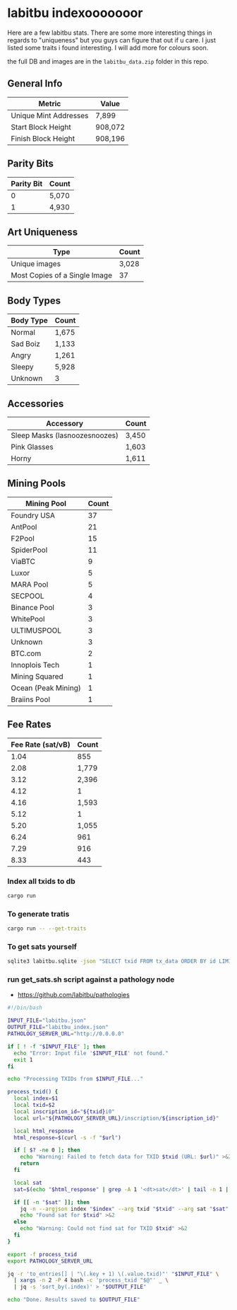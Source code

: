 # labitbu indexooooooor

Here are a few labitbu stats. There are some more interesting things in regards to "uniqueness" but you guys can figure that out if u care. I just listed some traits i found interesting. I will add more for colours soon.

the full DB and images are in the `labitbu_data.zip` folder in this repo.

## General Info
| Metric | Value |
| --- | --- |
| Unique Mint Addresses | 7,899 |
| Start Block Height | 908,072 |
| Finish Block Height | 908,196 |

## Parity Bits
| Parity Bit | Count |
| --- | --- |
| 0 | 5,070 |
| 1 | 4,930 |

## Art Uniqueness
| Type | Count |
| --- | --- |
| Unique images | 3,028 |
| Most Copies of a Single Image | 37 |

## Body Types
| Body Type | Count |
| --- | --- |
| Normal | 1,675 |
| Sad Boiz | 1,133 |
| Angry | 1,261 |
| Sleepy | 5,928 |
| Unknown | 3 |

## Accessories
| Accessory | Count |
| --- | --- |
| Sleep Masks (lasnoozesnoozes) | 3,450 |
| Pink Glasses | 1,603 |
| Horny | 1,611 |

## Mining Pools
| Mining Pool | Count |
| --- | --- |
| Foundry USA | 37 |
| AntPool | 21 |
| F2Pool | 15 |
| SpiderPool | 11 |
| ViaBTC | 9 |
| Luxor | 5 |
| MARA Pool | 5 |
| SECPOOL | 4 |
| Binance Pool | 3 |
| WhitePool | 3 |
| ULTIMUSPOOL | 3 |
| Unknown | 3 |
| BTC.com | 2 |
| Innoplois Tech | 1 |
| Mining Squared | 1 |
| Ocean (Peak Mining) | 1 |
| Braiins Pool | 1 |

## Fee Rates
| Fee Rate (sat/vB) | Count |
| --- | --- |
| 1.04 | 855 |
| 2.08 | 1,779 |
| 3.12 | 2,396 |
| 4.12 | 1 |
| 4.16 | 1,593 |
| 5.12 | 1 |
| 5.20 | 1,055 |
| 6.24 | 961 |
| 7.29 | 916 |
| 8.33 | 443 |

### Index all txids to db

```bash
cargo run
```

### To generate tratis 

```bash
cargo run -- --get-traits
```

### To get sats yourself

```bash
sqlite3 labitbu.sqlite -json "SELECT txid FROM tx_data ORDER BY id LIMIT 10000;" > labitbu.json
```

### run get_sats.sh script against a pathology node 

- https://github.com/labitbu/pathologies

```bash 
#!/bin/bash

INPUT_FILE="labitbu.json"
OUTPUT_FILE="labitbu_index.json"
PATHOLOGY_SERVER_URL="http://0.0.0.0"

if [ ! -f "$INPUT_FILE" ]; then
  echo "Error: Input file '$INPUT_FILE' not found."
  exit 1
fi

echo "Processing TXIDs from $INPUT_FILE..."

process_txid() {
  local index=$1
  local txid=$2
  local inscription_id="${txid}i0"
  local url="${PATHOLOGY_SERVER_URL}/inscription/${inscription_id}"

  local html_response
  html_response=$(curl -s -f "$url")

  if [ $? -ne 0 ]; then
    echo "Warning: Failed to fetch data for TXID $txid (URL: $url)" >&2
    return
  fi

  local sat
  sat=$(echo "$html_response" | grep -A 1 '<dt>sat</dt>' | tail -n 1 | sed 's/<[^>]*>//g' | tr -d '[:space:]')

  if [[ -n "$sat" ]]; then
    jq -n --argjson index "$index" --arg txid "$txid" --arg sat "$sat" '{"index": $index, "txid": $txid, "sat": $sat}'
    echo "Found sat for $txid" >&2
  else
    echo "Warning: Could not find sat for TXID $txid" >&2
  fi
}

export -f process_txid
export PATHOLOGY_SERVER_URL

jq -r 'to_entries[] | "\(.key + 1) \(.value.txid)"' "$INPUT_FILE" \
  | xargs -n 2 -P 4 bash -c 'process_txid "$@"' _ \
  | jq -s 'sort_by(.index)' > "$OUTPUT_FILE"

echo "Done. Results saved to $OUTPUT_FILE"
```